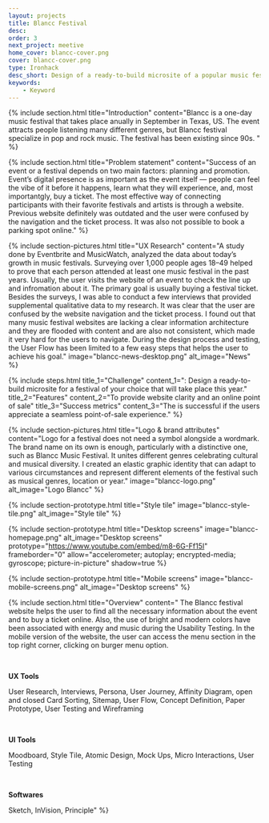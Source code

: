 ```yaml
---
layout: projects
title: Blancc Festival
desc:
order: 3
next_project: meetive
home_cover: blancc-cover.png
cover: blancc-cover.png
type: Ironhack
desc_short: Design of a ready-to-build microsite of a popular music festival
keywords:
    - Keyword
---
```


{%
     include section.html
     title="Introduction"
     content="Blancc is a one-day music festival that takes place anually in September in Texas, US. The event attracts people listening many different genres, but Blancc festival specialize in pop and rock music. The festival has been existing since 90s. "
%}

{%
     include section.html
     title="Problem statement"
     content="Success of an event or a festival depends on two main factors: planning and promotion. Event’s digital presence is as important as the event itself — people can feel the vibe of it before it happens, learn what they will experience, and, most importantgly, buy a ticket. The most effective way of connecting participants with their favorite festivals and artists is through a website. Previous website definitely was outdated and the user were confused by the navigation and the ticket process. It was also not possible to book a parking spot online."
%}

{%
     include section-pictures.html
     title="UX Research"
     content="A study done by Eventbrite and MusicWatch, analyzed the data about today’s growth in music festivals. Surveying over 1,000 people ages 18–49 helped to prove that each person attended at least one music festival in the past years. Usually, the user visits the website of an event to check the line up and infromation about it. The primary goal is usually buying a festival ticket. Besides the surveys, I was able to conduct a few interviews that provided supplemental qualitative data to my research. It was clear that the user are confused by the website navigation and the ticket process. I found out that many music festival websites are lacking a clear information architecture and they are flooded with content and are also not consistent, which made it very hard for the users to navigate. During the design process and testing, the User Flow has been limited to a few easy steps that helps the user to achieve his goal."
     image="blancc-news-desktop.png"
     alt_image="News"
%}

{%
     include steps.html
     title_1="Challenge"
     content_1=": Design a ready-to-build microsite for a festival of your choice that will take place this year."
     title_2="Features"
     content_2="To provide website clarity and an online point of sale"
     title_3="Success metrics"
     content_3="The is successful if the users appreciate a seamless point-of-sale experience."
%}

{%
     include section-pictures.html
     title="Logo & brand attributes"
     content="Logo for a festival does not need a symbol alongside a wordmark. The brand name on its own is enough, particularly with a distinctive one, such as Blancc Music Festival. It unites different genres celebrating cultural and musical diversity. I created an elastic graphic identity that can adapt to various circumstances and represent different elements of the festival such as musical genres, location or year."
     image="blancc-logo.png"
     alt_image="Logo Blancc"
%}

{%
     include section-prototype.html
     title="Style tile"
     image="blancc-style-tile.png"
     alt_image="Style tile"
%}

{%
     include section-prototype.html
     title="Desktop screens"
     image="blancc-homepage.png"
     alt_image="Desktop screens"
     prototype="https://www.youtube.com/embed/m8-6G-Ff15I" frameborder="0" allow="accelerometer; autoplay; encrypted-media; gyroscope; picture-in-picture"
     shadow=true
%}

{%
     include section-prototype.html
     title="Mobile screens"
     image="blancc-mobile-screens.png"
     alt_image="Desktop screens"
%}

{%
include section.html
title="Overview"
content="
The Blancc festival website helps the user to find all the necessary information about the event and to buy a ticket online. Also, the use of bright and modern colors have been associated with energy and music during the Usability Testing. In the mobile version of the website, the user can access the menu section in the top right corner, clicking on burger menu option.

&nbsp;

<b>UX Tools</b>

User Research, Interviews, Persona, User Journey, Affinity Diagram, open and closed Card Sorting, Sitemap, User Flow, Concept Definition, Paper Prototype, User Testing and Wireframing

&nbsp;

<b>UI Tools</b>

Moodboard, Style Tile, Atomic Design, Mock Ups, Micro Interactions, User Testing

&nbsp;

<b>Softwares</b>

Sketch, InVision, Principle"
%}
